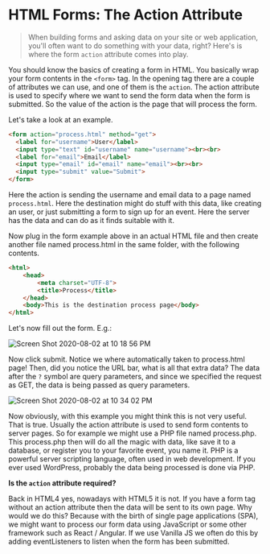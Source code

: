 # HTML Forms: The Action Attribute

> When building forms and asking data on your site or web application, you'll often want to do something with your data, right? Here's is where the form `action` attribute comes into play.

You should know the basics of creating a form in HTML. You basically wrap your form contents in the `<form>` tag. In the opening tag there are a couple of attributes we can use, and one of them is the `action`. The action attribute is used to specify where we want to send the form data when the form is submitted. So the value of the action is the page that will process the form.

Let's take a look at an example.

```html
<form action="process.html" method="get">
  <label for="username">User</label>
  <input type="text" id="username" name="username"><br><br>
  <label for="email">Email</label>
  <input type="email" id="email" name="email"><br><br>
  <input type="submit" value="Submit">
</form>
```
Here the action is sending the username and email data to a page named `process.html`. Here the destination might do stuff with this data, like creating an user, or just submitting a form to sign up for an event. Here the server has the data and can do as it finds suitable with it. 

Now plug in the form example above in an actual HTML file and then create another file named process.html in the same folder, with the following contents.

```html
<html>
    <head>
        <meta charset="UTF-8">
        <title>Process</title>
    </head>
    <body>This is the destination process page</body>
</html>
```

Let's now fill out the form. E.g.:

![Screen Shot 2020-08-02 at 10 18 56 PM](https://user-images.githubusercontent.com/15071636/89143137-25957900-d50f-11ea-9b41-01c6a1f539e7.png)

Now click submit. Notice we where automatically taken to process.html page! Then, did you notice the URL bar, what is all that extra data? The data after the `?` symbol are query parameters, and since we specified the request as GET, the data is being passed as query parameters.

![Screen Shot 2020-08-02 at 10 34 02 PM](https://user-images.githubusercontent.com/15071636/89143511-75287480-d510-11ea-89a6-8d3b872d73dd.png)

Now obviously, with this example you might think this is not very useful. That is true. Usually the action attribute is used to send form contents to server pages. So for example we might use a PHP file named process.php. This process.php then will do all the magic with data, like save it to a database, or register you to your favorite event, you name it. PHP is a powerful server scripting language, often used in web development. If you ever used WordPress, probably the data being processed is done via PHP.

**Is the `action` attribute required?**

Back in HTML4 yes, nowadays with HTML5 it is not. If you have a form tag without an action attribute then the data will be sent to its own page. Why would we do this? Because with the birth of single page applications (SPA), we might want to process our form data using JavaScript or some other framework such as React / Angular. If we use Vanilla JS we often do this by adding eventListeners to listen when the form has been submitted.